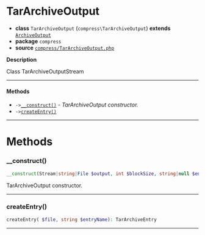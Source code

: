 # TarArchiveOutput

- **class** `TarArchiveOutput` (`compress\TarArchiveOutput`) **extends** [`ArchiveOutput`](api-docs/classes/compress/ArchiveOutput.md)
- **package** `compress`
- **source** [`compress/TarArchiveOutput.php`](./src/main/resources/JPHP-INF/sdk/compress/TarArchiveOutput.php)

**Description**

Class TarArchiveOutputStream

---

#### Methods

- `->`[`__construct()`](#method-__construct) - _TarArchiveOutput constructor._
- `->`[`createEntry()`](#method-createentry)

---
# Methods

<a name="method-__construct"></a>

### __construct()
```php
__construct(Stream|string|File $output, int $blockSize, string|null $encoding): void
```
TarArchiveOutput constructor.

---

<a name="method-createentry"></a>

### createEntry()
```php
createEntry( $file, string $entryName): TarArchiveEntry
```

---
